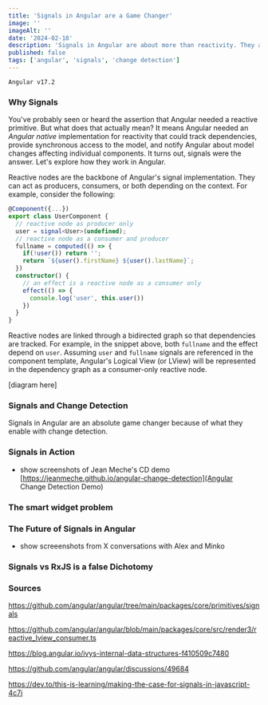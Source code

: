 ```yaml
---
title: 'Signals in Angular are a Game Changer'
image: ''
imageAlt: ''
date: '2024-02-18'
description: 'Signals in Angular are about more than reactivity. They are a total game changer for change detection and are already enabling things that were not possible before. Find out what and how here.'
published: false
tags: ['angular', 'signals', 'change detection']
---
```


`Angular v17.2`

### Why Signals

You've probably seen or heard the assertion that Angular needed a reactive primitive. But what does that actually mean? It means Angular needed an _Angular native_ implementation for reactivity that could track dependencies, provide synchronous access to the model, and notify Angular about model changes affecting individual components. It turns out, signals were the answer. Let's explore how they work in Angular.

Reactive nodes are the backbone of Angular's signal implementation. They can act as producers, consumers, or both depending on the context. For example, consider the following:

```typescript
@Component({...})
export class UserComponent {
  // reactive node as producer only
  user = signal<User>(undefined);
  // reactive node as a consumer and producer
  fullname = computed(() => {
    if(!user()) return '';
    return `${user().firstName} ${user().lastName}`;
  })
  constructor() {
    // an effect is a reactive node as a consumer only
    effect(() => {
      console.log('user', this.user())
    })
  }
}
```

Reactive nodes are linked through a bidirected graph so that dependencies are tracked. For example, in the snippet above, both `fullname` and the effect depend on `user`. Assuming `user` and `fullname` signals are referenced in the component template, Angular's Logical View (or LView) will be represented in the dependency graph as a consumer-only reactive node.

[diagram here]

### Signals and Change Detection

Signals in Angular are an absolute game changer because of what they enable with change detection.

### Signals in Action

- show screenshots of Jean Meche's CD demo
  [https://jeanmeche.github.io/angular-change-detection](Angular Change Detection Demo)

### The smart widget problem

### The Future of Signals in Angular

- show screeenshots from X conversations with Alex and Minko

### Signals vs RxJS is a false Dichotomy

### Sources

https://github.com/angular/angular/tree/main/packages/core/primitives/signals

https://github.com/angular/angular/blob/main/packages/core/src/render3/reactive_lview_consumer.ts

https://blog.angular.io/ivys-internal-data-structures-f410509c7480

https://github.com/angular/angular/discussions/49684

https://dev.to/this-is-learning/making-the-case-for-signals-in-javascript-4c7i
